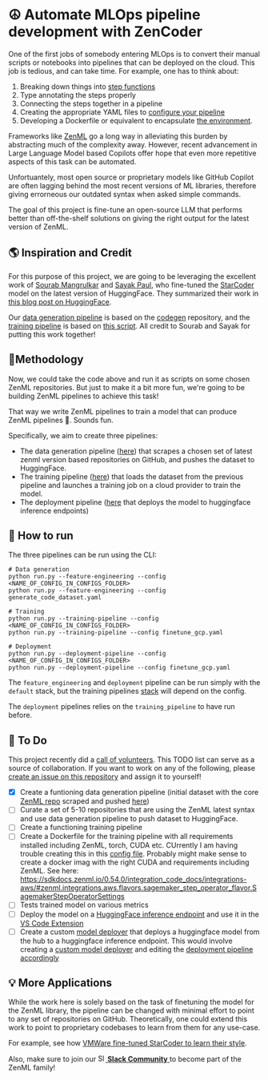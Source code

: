 # ☮️ Automate MLOps pipeline development with ZenCoder

One of the first jobs of somebody entering MLOps is to convert their manual scripts or notebooks into pipelines that can be deployed on the cloud. This job is tedious, and can take time. For example, one has to think about:

1. Breaking down things into [step functions](https://docs.zenml.io/user-guide/starter-guide/create-an-ml-pipeline)
2. Type annotating the steps properly
3. Connecting the steps together in a pipeline
4. Creating the appropriate YAML files to [configure your pipeline](https://docs.zenml.io/user-guide/production-guide/configure-pipeline)
5. Developing a Dockerfile or equivalent to encapsulate [the environment](https://docs.zenml.io/user-guide/advanced-guide/environment-management/containerize-your-pipeline).

Frameworks like [ZenML](https://github.com/zenml-io/zenml) go a long way in alleviating this burden by abstracting much of the complexity away. However, recent advancement in Large Language Model based Copilots offer hope that even more repetitive aspects of this task can be automated.

Unfortuantely, most open source or proprietary models like GitHub Copilot are often lagging behind the most recent versions of ML libraries, therefore giving errorneous our outdated syntax when asked simple commands.

The goal of this project is fine-tune an open-source LLM that performs better than off-the-shelf solutions on giving the right output for the latest version of ZenML.

## :earth_americas: Inspiration and Credit

For this purpose of this project, we are going to be leveraging the excellent work of [Sourab Mangrulkar](https://huggingface.co/smangrul) and [Sayak Paul](https://huggingface.co/sayakpaul), who fine-tuned the [StarCoder](https://huggingface.co/bigcode/starcoder) model on the latest version of HuggingFace. They summarized their work in [this blog post on HuggingFace](https://huggingface.co/blog/personal-copilot). 

Our [data generation pipeline](pipelines/generate_code_dataset.py) is based on the [codegen](https://github.com/sayakpaul/hf-codegen) repository, and the [training pipeline](pipelines/) is based on [this script](https://github.com/pacman100/DHS-LLM-Workshop/blob/main/personal_copilot/training/train.py). All credit to Sourab and Sayak for putting this work together!

## 🍍Methodology

Now, we could take the code above and run it as scripts on some chosen ZenML repositories. But just to make it a bit more fun, we're going to be building ZenML pipelines to achieve this task!

That way we write ZenML pipelines to train a model that can produce ZenML pipelines 🐍. Sounds fun.

Specifically, we aim to create three pipelines:

- The data generation pipeline ([here](pipelines/generate_code_dataset.py)) that scrapes a chosen set of latest zenml version based repositories on GitHub, and pushes the dataset to HuggingFace.
- The training pipeline ([here](pipelines/finetune.py)) that loads the dataset from the previous pipeline and launches a training job on a cloud provider to train the model.
- The deployment pipeline ([here](pipelines/deployment.py) that deploys the model to huggingface inference endpoints)

## 🏃 How to run

The three pipelines can be run using the CLI:

```shell
# Data generation
python run.py --feature-engineering --config <NAME_OF_CONFIG_IN_CONFIGS_FOLDER>
python run.py --feature-engineering --config generate_code_dataset.yaml

# Training
python run.py --training-pipeline --config <NAME_OF_CONFIG_IN_CONFIGS_FOLDER>
python run.py --training-pipeline --config finetune_gcp.yaml

# Deployment
python run.py --deployment-pipeline --config <NAME_OF_CONFIG_IN_CONFIGS_FOLDER>
python run.py --deployment-pipeline --config finetune_gcp.yaml
```

The `feature_engineering` and `deployment` pipeline can be run simply with the `default` stack, but the training pipelines [stack](https://docs.zenml.io/user-guide/production-guide/understand-stacks) will depend on the config.

The `deployment` pipelines relies on the `training_pipeline` to have run before.

## 📓 To Do

This project recently did a [call of volunteers](https://www.linkedin.com/feed/update/urn:li:activity:7150388250178662400/). This TODO list can serve as a source of collaboration. If you want to work on any of the following, please [create an issue on this repository](https://github.com/zenml-io/zenml-projects/issues) and assign it to yourself!

- [x] Create a funtioning data generation pipeline (initial dataset with the core [ZenML repo](https://github.com/zenml-io/zenml) scraped and pushed [here](https://huggingface.co/datasets/htahir1/zenml-codegen-v1))
- [ ] Curate a set of 5-10 repositories that are using the ZenML latest syntax and use data generation pipeline to push dataset to HuggingFace.
- [ ] Create a functioning training pipeline
- [ ] Create a Dockerfile for the training pipeline with all requirements installed including ZenML, torch, CUDA etc. CUrrently I am having trouble creating this in this [config file](configs/finetune.yaml). Probably might make sense to create a docker imag with the right CUDA and requirements including ZenML. See here: https://sdkdocs.zenml.io/0.54.0/integration_code_docs/integrations-aws/#zenml.integrations.aws.flavors.sagemaker_step_operator_flavor.SagemakerStepOperatorSettings
- [ ] Tests trained model on various metrics
- [ ] Deploy the model on a [HuggingFace inference endpoint](https://ui.endpoints.huggingface.co/welcome) and use it in the [VS Code Extension](https://github.com/huggingface/llm-vscode#installation) 
- [ ] Create a custom [model deployer](https://docs.zenml.io/stacks-and-components/component-guide/model-deployers) that deploys a huggingface model from the hub to a huggingface inference endpoint. This would involve creating a [custom model deployer](https://docs.zenml.io/stacks-and-components/component-guide/model-deployers/custom) and editing the [deployment pipeline accordingly](pipelines/deployment.py)

## :bulb: More Applications

While the work here is solely based on the task of finetuning the model for the ZenML library, the pipeline can be changed with minimal effort to point to any set of repositories on GitHub. Theoretically, one could extend this work to point to proprietary codebases to learn from them for any use-case.

For example, see how [VMWare fine-tuned StarCoder to learn their style](https://octo.vmware.com/fine-tuning-starcoder-to-learn-vmwares-coding-style/). 

Also, make sure to join our <a href="https://zenml.io/slack" target="_blank">
    <img width="15" src="https://cdn3.iconfinder.com/data/icons/logos-and-brands-adobe/512/306_Slack-512.png" alt="Slack"/>
    <b>Slack Community</b> 
</a> to become part of the ZenML family!